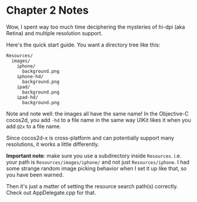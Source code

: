Chapter 2 Notes
===============

Wow, I spent way too much time deciphering the mysteries of hi-dpi (aka
Retina) and multiple resolution support.

Here's the quick start guide. You want a directory tree like this:

    Resources/
      images/
        iphone/
          background.png
        iphone-hd/
          background.png
        ipad/
          background.png
        ipad-hd/
          background.png

Note and note well: the images all have the same name! In the Objective-C
cocos2d, you add `-hd` to a file name in the same way UIKit likes it when
you add `@2x` to a file name.

Since cocos2d-x is cross-platform and can potentially support many
resolutions, it works a little differently.

**Important note**: make sure you use a subdirectory inside `Resources`.
i.e. your path is `Resources/images/iphone/` and not just `Resources/iphone`.
I had some strange random image picking behavior when I set it up like that,
so you have been warned.

Then it's just a matter of setting the resource search path(s) correctly.
Check out AppDelegate.cpp for that.

